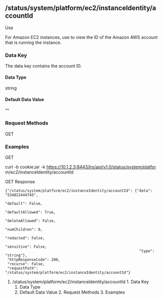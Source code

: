 ## /status/system/platform/ec2/instanceIdentity/accountId

Use

For Amazon EC2 instances, use to view the ID of the Amazon AWS account that is
running the instance.

### Data Key

The data key contains the account ID.

#### Data Type

string

#### Default Data Value

""

### Request Methods

GET

### Examples

GET

curl -b cookie.jar -k https://10.1.2.3:8443/lrs/api/v1.0/status/system/platfor
m/ec2/instanceIdentity/accountId

GET Response

    
    
    {"/status/system/platform/ec2/instanceIdentity/accountId": {"data": "534822444745",
                                                                 "default": False,
                                                                 "defaultAllowed": True,
                                                                 "deleteAllowed": False,
                                                                 "numChildren": 0,
                                                                 "redacted": False,
                                                                 "sensitive": False,
                                                                 "type": "string"},
     "httpResponseCode": 200,
     "recurse": False,
     "requestPath": "/status/system/platform/ec2/instanceIdentity/accountId"}
    

  1. /status/system/platform/ec2/instanceIdentity/accountId
    1. Data Key
      1. Data Type
      2. Default Data Value
    2. Request Methods
    3. Examples

